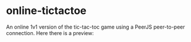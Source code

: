 # online-tictactoe
An online 1v1 version of the tic-tac-toc game using a PeerJS peer-to-peer connection.
Here there is a preview: 
